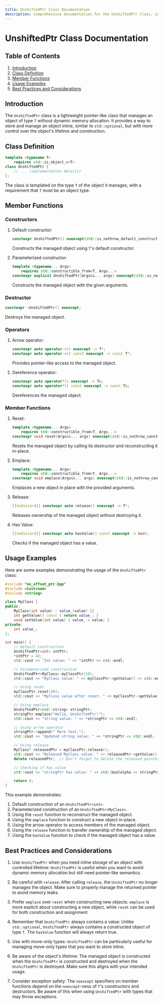 ```yaml
---
title: UnshiftedPtr Class Documentation
description: Comprehensive documentation for the UnshiftedPtr class, including class definition, member functions, usage examples, and best practices for managing objects without dynamic memory allocation.
---
```


# UnshiftedPtr Class Documentation

## Table of Contents

1. [Introduction](#introduction)
2. [Class Definition](#class-definition)
3. [Member Functions](#member-functions)
4. [Usage Examples](#usage-examples)
5. [Best Practices and Considerations](#best-practices-and-considerations)

## Introduction

The `UnshiftedPtr` class is a lightweight pointer-like class that manages an object of type `T` without dynamic memory allocation. It provides a way to store and manage an object inline, similar to `std::optional`, but with more control over the object's lifetime and construction.

## Class Definition

```cpp
template <typename T>
    requires std::is_object_v<T>
class UnshiftedPtr {
    // ... (implementation details)
};
```

The class is templated on the type `T` of the object it manages, with a requirement that `T` must be an object type.

## Member Functions

### Constructors

1. Default constructor:

   ```cpp
   constexpr UnshiftedPtr() noexcept(std::is_nothrow_default_constructible_v<T>);
   ```

   Constructs the managed object using `T`'s default constructor.

2. Parameterized constructor:
   ```cpp
   template <typename... Args>
       requires std::constructible_from<T, Args...>
   constexpr explicit UnshiftedPtr(Args&&... args) noexcept(std::is_nothrow_constructible_v<T, Args...>);
   ```
   Constructs the managed object with the given arguments.

### Destructor

```cpp
constexpr ~UnshiftedPtr() noexcept;
```

Destroys the managed object.

### Operators

1. Arrow operator:

   ```cpp
   constexpr auto operator->() noexcept -> T*;
   constexpr auto operator->() const noexcept -> const T*;
   ```

   Provides pointer-like access to the managed object.

2. Dereference operator:
   ```cpp
   constexpr auto operator*() noexcept -> T&;
   constexpr auto operator*() const noexcept -> const T&;
   ```
   Dereferences the managed object.

### Member Functions

1. Reset:

   ```cpp
   template <typename... Args>
       requires std::constructible_from<T, Args...>
   constexpr void reset(Args&&... args) noexcept(std::is_nothrow_constructible_v<T, Args...> && std::is_nothrow_destructible_v<T>);
   ```

   Resets the managed object by calling its destructor and reconstructing it in-place.

2. Emplace:

   ```cpp
   template <typename... Args>
       requires std::constructible_from<T, Args...>
   constexpr void emplace(Args&&... args) noexcept(std::is_nothrow_constructible_v<T, Args...>);
   ```

   Emplaces a new object in place with the provided arguments.

3. Release:

   ```cpp
   [[nodiscard]] constexpr auto release() noexcept -> T*;
   ```

   Releases ownership of the managed object without destroying it.

4. Has Value:
   ```cpp
   [[nodiscard]] constexpr auto hasValue() const noexcept -> bool;
   ```
   Checks if the managed object has a value.

## Usage Examples

Here are some examples demonstrating the usage of the `UnshiftedPtr` class:

```cpp
#include "no_offset_ptr.hpp"
#include <iostream>
#include <string>

class MyClass {
public:
    MyClass(int value) : value_(value) {}
    int getValue() const { return value_; }
    void setValue(int value) { value_ = value; }
private:
    int value_;
};

int main() {
    // Default construction
    UnshiftedPtr<int> intPtr;
    *intPtr = 42;
    std::cout << "Int value: " << *intPtr << std::endl;

    // Parameterized construction
    UnshiftedPtr<MyClass> myClassPtr(10);
    std::cout << "MyClass value: " << myClassPtr->getValue() << std::endl;

    // Using reset
    myClassPtr.reset(20);
    std::cout << "MyClass value after reset: " << myClassPtr->getValue() << std::endl;

    // Using emplace
    UnshiftedPtr<std::string> stringPtr;
    stringPtr.emplace("Hello, UnshiftedPtr!");
    std::cout << "String value: " << *stringPtr << std::endl;

    // Using arrow operator
    stringPtr->append(" More text.");
    std::cout << "Updated string value: " << *stringPtr << std::endl;

    // Using release
    MyClass* releasedPtr = myClassPtr.release();
    std::cout << "Released MyClass value: " << releasedPtr->getValue() << std::endl;
    delete releasedPtr;  // Don't forget to delete the released pointer

    // Checking if has value
    std::cout << "stringPtr has value: " << std::boolalpha << stringPtr.hasValue() << std::endl;

    return 0;
}
```

This example demonstrates:

1. Default construction of an `UnshiftedPtr<int>`.
2. Parameterized construction of an `UnshiftedPtr<MyClass>`.
3. Using the `reset` function to reconstruct the managed object.
4. Using the `emplace` function to construct a new object in-place.
5. Using the arrow operator to access members of the managed object.
6. Using the `release` function to transfer ownership of the managed object.
7. Using the `hasValue` function to check if the managed object has a value.

## Best Practices and Considerations

1. Use `UnshiftedPtr` when you need inline storage of an object with controlled lifetime:
   `UnshiftedPtr` is useful when you want to avoid dynamic memory allocation but still need pointer-like semantics.

2. Be careful with `release`:
   After calling `release`, the `UnshiftedPtr` no longer manages the object. Make sure to properly manage the returned pointer to avoid memory leaks.

3. Prefer `emplace` over `reset` when constructing new objects:
   `emplace` is more explicit about constructing a new object, while `reset` can be used for both construction and assignment.

4. Remember that `UnshiftedPtr` always contains a value:
   Unlike `std::optional`, `UnshiftedPtr` always contains a constructed object of type `T`. The `hasValue` function will always return true.

5. Use with move-only types:
   `UnshiftedPtr` can be particularly useful for managing move-only types that you want to store inline.

6. Be aware of the object's lifetime:
   The managed object is constructed when the `UnshiftedPtr` is constructed and destroyed when the `UnshiftedPtr` is destroyed. Make sure this aligns with your intended usage.

7. Consider exception safety:
   The `noexcept` specifiers on member functions depend on the `noexcept`-ness of `T`'s constructors and destructors. Be aware of this when using `UnshiftedPtr` with types that may throw exceptions.
